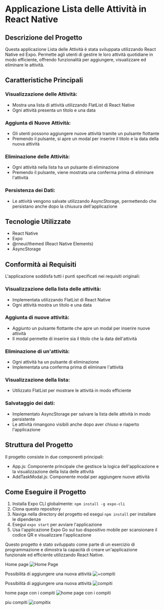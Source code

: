 # Applicazione Lista delle Attività in React Native

## Descrizione del Progetto
Questa applicazione Lista delle Attività è stata sviluppata utilizzando React Native ed Expo. Permette agli utenti di gestire le loro attività quotidiane in modo efficiente, offrendo funzionalità per aggiungere, visualizzare ed eliminare le attività.

## Caratteristiche Principali

### Visualizzazione delle Attività:
- Mostra una lista di attività utilizzando FlatList di React Native
- Ogni attività presenta un titolo e una data

### Aggiunta di Nuove Attività:
- Gli utenti possono aggiungere nuove attività tramite un pulsante flottante
- Premendo il pulsante, si apre un modal per inserire il titolo e la data della nuova attività

### Eliminazione delle Attività:
- Ogni attività nella lista ha un pulsante di eliminazione
- Premendo il pulsante, viene mostrata una conferma prima di eliminare l'attività

### Persistenza dei Dati:
- Le attività vengono salvate utilizzando AsyncStorage, permettendo che persistano anche dopo la chiusura dell'applicazione

## Tecnologie Utilizzate
- React Native
- Expo
- @rneui/themed (React Native Elements)
- AsyncStorage

## Conformità ai Requisiti
L'applicazione soddisfa tutti i punti specificati nei requisiti originali:

### Visualizzazione della lista delle attività:
- Implementata utilizzando FlatList di React Native
- Ogni attività mostra un titolo e una data

### Aggiunta di nuove attività:
- Aggiunto un pulsante flottante che apre un modal per inserire nuove attività
- Il modal permette di inserire sia il titolo che la data dell'attività

### Eliminazione di un'attività:
- Ogni attività ha un pulsante di eliminazione
- Implementata una conferma prima di eliminare l'attività

### Visualizzazione della lista:
- Utilizzato FlatList per mostrare le attività in modo efficiente

### Salvataggio dei dati:
- Implementato AsyncStorage per salvare la lista delle attività in modo persistente
- Le attività rimangono visibili anche dopo aver chiuso e riaperto l'applicazione

## Struttura del Progetto
Il progetto consiste in due componenti principali:
- App.js: Componente principale che gestisce la logica dell'applicazione e la visualizzazione della lista delle attività
- AddTaskModal.js: Componente modal per aggiungere nuove attività

## Come Eseguire il Progetto
1. Installa Expo CLI globalmente: `npm install -g expo-cli`
2. Clona questo repository
3. Naviga nella directory del progetto ed esegui `npm install` per installare le dipendenze
4. Esegui `expo start` per avviare l'applicazione
5. Usa l'applicazione Expo Go sul tuo dispositivo mobile per scansionare il codice QR e visualizzare l'applicazione

Questo progetto è stato sviluppato come parte di un esercizio di programmazione e dimostra la capacità di creare un'applicazione funzionale ed efficiente utilizzando React Native.


Home page
![Home Page](images/1.jpeg)

Possibilità di aggiungere una nuova attività
![+compiti](images/2.jpeg)

Possibilità di aggiungere una nuova attività
![compiti](images/3.jpeg)

home page con i compiti
![home page con i compiti](images/4.jpeg)

piu compiti
![compitix](images/5.jpeg)

